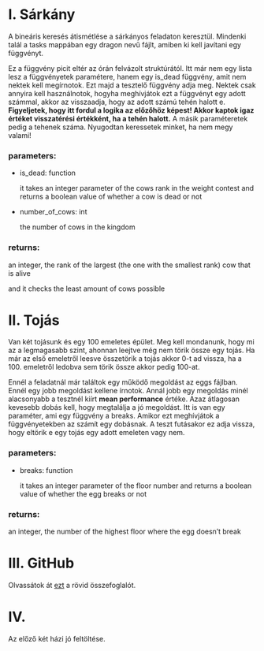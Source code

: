 # I. Sárkány 

A bineáris keresés átismétlése a sárkányos feladaton keresztül. Mindenki talál a tasks mappában egy dragon
nevű fájlt, amiben ki kell javítani egy függvényt.

Ez a függvény picit eltér az órán felvázolt struktúrától. Itt már nem egy lista lesz a függvényetek paramétere, hanem egy is_dead függvény, amit nem nektek kell megírnotok. Ezt majd a tesztelő függvény adja meg. Nektek csak annyira kell használnotok, hogyha meghívjátok ezt a függvényt egy adott számmal, akkor az visszaadja, hogy az adott számú tehén halott e. **Figyeljetek, hogy itt fordul a logika az előzőhöz képest! Akkor kaptok igaz értéket visszatérési értékként, ha a tehén halott.** A másik paraméteretek pedig a tehenek száma. Nyugodtan keressetek minket, ha nem megy valami!

### parameters:

- is_dead: function

    it takes an integer parameter of the cows rank in the weight contest and returns a boolean value of whether a cow is dead or not

- number_of_cows: int

    the number of cows in the kingdom

### returns:

an integer, the rank of the largest (the one with the smallest rank) cow that is alive

and it checks the least amount of cows possible


# II. Tojás

Van két tojásunk és egy 100 emeletes épület. Meg kell mondanunk, hogy mi az a legmagasabb szint, ahonnan leejtve még nem törik össze egy tojás. Ha már az első emeletről leesve összetörik a tojás akkor 0-t ad vissza, ha a 100. emeletről ledobva sem törik össze akkor pedig 100-at. 

Ennél a feladatnál már találtok egy működő megoldást az eggs fájlban. Ennél egy jobb megoldást kellene írnotok. Annál jobb egy megoldás minél alacsonyabb a tesztnél kiírt **mean performance** értéke. Azaz átlagosan kevesebb dobás kell, hogy megtalálja a jó megoldást. Itt is van egy paraméter, ami egy függvény a breaks. Amikor ezt meghívjátok a függvényetekben az számít egy dobásnak. A teszt futásakor ez adja vissza, hogy eltörik e egy tojás egy adott emeleten vagy nem.

### parameters:

- breaks: function

    it takes an integer parameter of the floor number and returns a boolean value of whether the egg breaks or not

###  returns:

an integer, the number of the highest floor where the egg doesn’t break


# III. GitHub

Olvassátok át [ezt](./GitHub_summary.md) a rövid összefoglalót.

# IV.

Az előző két házi jó feltöltése.

